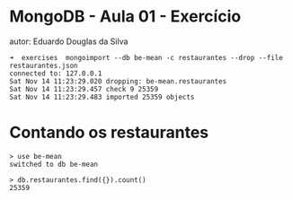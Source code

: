 # MongoDB - Aula 01 - Exercício
autor: Eduardo Douglas da Silva

```
➜  exercises  mongoimport --db be-mean -c restaurantes --drop --file restaurantes.json
connected to: 127.0.0.1
Sat Nov 14 11:23:29.020 dropping: be-mean.restaurantes
Sat Nov 14 11:23:29.457 check 9 25359
Sat Nov 14 11:23:29.483 imported 25359 objects
```

# Contando os restaurantes
```
> use be-mean
switched to db be-mean

> db.restaurantes.find({}).count()
25359
```
